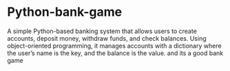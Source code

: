 # Python-bank-game
A simple Python-based banking system that allows users to create accounts, deposit money, withdraw funds, and check balances. Using object-oriented programming, it manages accounts with a dictionary where the user’s name is the key, and the balance is the value.
and its a good bank game
